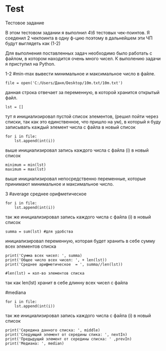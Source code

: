 # Test
Тестовое задание 

В этом тестовом задании я выполнил 4\6 тестовых чек-поинтов.
Я соеденил 2 чекпоинта в одну ф-цию поэтому в дальнейшем эти ЧП будут выглядеть как (1-2)

Для выполнения поставленных задач необходимо было работать с файлом, в котором находится очень много чисел. К выполению задачи я приступил на Python.

1-2 #min-max вывести минимальное и максимальное число в файле.

    file = open('C:/Users/Даня/Desktop/10m.txt/10m.txt') 

данная строка отвечает за переменную, в которой хранится открытый файл.

    lst = []


тут я инициализировал пустой список элементов, (решил пойти через списки, так как это единственное, что пришло на ум), в который я буду записывать каждый
элемент числа с файла в новый список 

    for i in file:
        lst.append(int(i))
       
выше инициализировал запись каждого числа с файла (i) в новый список

    minimum = min(lst)
    maximum = max(lst)


выше инициализировал непосредственно переменные, которые принимают минимальное и максимальное число.

3 #average среднее орифметическое

    for i in file:
        lst.append(int(i))
       
так же инициализировал запись каждого числа с файла (i) в новый список

    summa = sum(lst) #для удобства

инициализировал переменную, которая будет хранить в себе сумму всех элементов списка

    print('Сумма всех чисел: ', summa)
    print('Общее число всех чисел: ', + len(lst)) 
    print('Среднее арифметическое  = ', summa//len(lst))
    
    #len(lst) = кол-во элементов списка

так как len(lst) хранит в себе длинну всех чисел с файла

#mediana

    for i in file:
        lst.append(int(i))
        
так же инициализировал запись каждого числа с файла (i) в новый список

    print('Середина данного списка: ', middle)
    print('Следующий элемент от середины спика: ', nextIn)
    print('Предыдущий элемент от середины списка: ' ,prevIn)
    print('Медиана: ', median)
